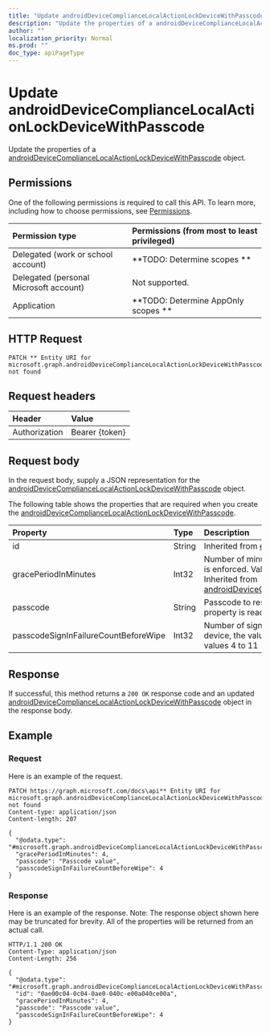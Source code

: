 ```yaml
---
title: "Update androidDeviceComplianceLocalActionLockDeviceWithPasscode"
description: "Update the properties of a androidDeviceComplianceLocalActionLockDeviceWithPasscode object."
author: ""
localization_priority: Normal
ms.prod: ""
doc_type: apiPageType
---
```


# Update androidDeviceComplianceLocalActionLockDeviceWithPasscode

Update the properties of a [androidDeviceComplianceLocalActionLockDeviceWithPasscode](../resources/androiddevicecompliancelocalactionlockdevicewithpasscode.md) object.

## Permissions
One of the following permissions is required to call this API. To learn more, including how to choose permissions, see [Permissions](/concepts/permissions-reference.md).

|Permission type|Permissions (from most to least privileged)|
|:---|:---|
|Delegated (work or school account)|**TODO: Determine scopes **|
|Delegated (personal Microsoft account)|Not supported.|
|Application|**TODO: Determine AppOnly scopes **|

## HTTP Request
<!-- {
  "blockType": "ignored"
}
-->
``` http
PATCH ** Entity URI for microsoft.graph.androidDeviceComplianceLocalActionLockDeviceWithPasscode not found
```

## Request headers
|Header|Value|
|:---|:---|
|Authorization|Bearer {token}|

## Request body
In the request body, supply a JSON representation for the [androidDeviceComplianceLocalActionLockDeviceWithPasscode](../resources/androidDeviceComplianceLocalActionLockDeviceWithPasscode.md) object.

The following table shows the properties that are required when you create the [androidDeviceComplianceLocalActionLockDeviceWithPasscode](../resources/androiddevicecompliancelocalactionlockdevicewithpasscode.md).

|Property|Type|Description|
|:---|:---|:---|
|id|String| Inherited from [entity](../resources/entity.md)|
|gracePeriodInMinutes|Int32|Number of minutes to wait till a local action is enforced. Valid values 0 to 2147483647 Inherited from [androidDeviceComplianceLocalActionBase](../resources/androidDeviceComplianceLocalActionBase.md)|
|passcode|String|Passcode to reset to Android device. This property is read-only.|
|passcodeSignInFailureCountBeforeWipe|Int32|Number of sign in failures before wiping device, the value can be 4-11. Valid values 4 to 11|



## Response
If successful, this method returns a `200 OK` response code and an updated [androidDeviceComplianceLocalActionLockDeviceWithPasscode](../resources/androiddevicecompliancelocalactionlockdevicewithpasscode.md) object in the response body.

## Example

### Request
Here is an example of the request.
<!-- {
  "blockType": "request",
  "name": "update_androiddevicecompliancelocalactionlockdevicewithpasscode"
}
-->
``` http
PATCH https://graph.microsoft.com/docs\api** Entity URI for microsoft.graph.androidDeviceComplianceLocalActionLockDeviceWithPasscode not found
Content-type: application/json
Content-length: 207

{
  "@odata.type": "#microsoft.graph.androidDeviceComplianceLocalActionLockDeviceWithPasscode",
  "gracePeriodInMinutes": 4,
  "passcode": "Passcode value",
  "passcodeSignInFailureCountBeforeWipe": 4
}
```

### Response
Here is an example of the response. Note: The response object shown here may be truncated for brevity. All of the properties will be returned from an actual call.
<!-- {
  "blockType": "response",
  "truncated": true
}
-->
``` http
HTTP/1.1 200 OK
Content-Type: application/json
Content-Length: 256

{
  "@odata.type": "#microsoft.graph.androidDeviceComplianceLocalActionLockDeviceWithPasscode",
  "id": "0ae00c04-0c04-0ae0-040c-e00a040ce00a",
  "gracePeriodInMinutes": 4,
  "passcode": "Passcode value",
  "passcodeSignInFailureCountBeforeWipe": 4
}
```

